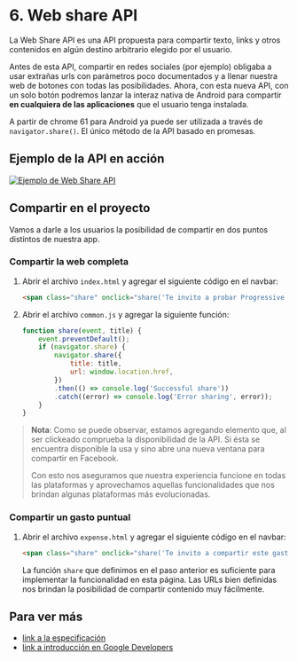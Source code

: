 # 6. Web share API
La Web Share API es una API propuesta para compartir texto, links y otros contenidos en algún destino arbitrario elegido por el usuario.

Antes de esta API, compartir en redes sociales (por ejemplo) obligaba a usar extrañas urls con parámetros poco documentados y a llenar nuestra web de botones con todas las posibilidades. Ahora, con esta nueva API, con un solo botón podremos lanzar la interaz nativa de Android para compartir **en cualquiera de las aplicaciones** que el usuario tenga instalada.

A partir de chrome 61 para Android ya puede ser utilizada a través de `navigator.share()`. El único método de la API basado en promesas.

## Ejemplo de la API en acción
[![Ejemplo de Web Share API](https://img.youtube.com/vi/lhUzYxCvWew/0.jpg)](https://www.youtube.com/watch?v=lhUzYxCvWew)

## Compartir en el proyecto
Vamos a darle a los usuarios la posibilidad de compartir en dos puntos distintos de nuestra app.

### Compartir la web completa
1. Abrir el archivo `index.html` y agregar el siguiente código en el navbar:
    ```html
    <span class="share" onclick="share('Te invito a probar Progressive Expenses')">Compartir</span>
    ```

1. Abrir el archivo `common.js` y agregar la siguiente función:
    ```js
    function share(event, title) {
        event.preventDefault();
        if (navigator.share) {
            navigator.share({
                title: title,
                url: window.location.href,
            })
            .then(() => console.log('Successful share'))
            .catch((error) => console.log('Error sharing', error));
        }
    }
    ```
    
> **Nota**: Como se puede observar, estamos agregando elemento que, al ser clickeado comprueba la disponibilidad de la API. Si ésta se encuentra disponible la usa y sino abre una nueva ventana para compartir en Facebook.
>
> Con esto nos aseguramos que nuestra experiencia funcione en todas las plataformas y aprovechamos aquellas funcionalidades que nos brindan algunas plataformas más evolucionadas. 


### Compartir un gasto puntual
1. Abrir el archivo `expense.html` y agregar el siguiente código en el navbar:
    ```html
    <span class="share" onclick="share('Te invito a compartir este gasto conmigo en Progressive Expenses')">Compartir gasto</span>
    ```

    La función `share` que definimos en el paso anterior es suficiente para implementar la funcionalidad en esta página.
    Las URLs bien definidas nos brindan la posibilidad de compartir contenido muy fácilmente.

## Para ver más
- [link a la especificación](https://wicg.github.io/web-share/)
- [link a introducción en Google Developers](https://developers.google.com/web/updates/2016/09/navigator-share) 